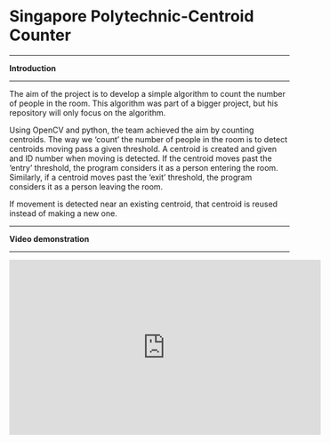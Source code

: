 # Singapore Polytechnic-Centroid Counter
 
*** 
<strong>Introduction</strong>
***

The aim of the project is to develop a simple algorithm to count the number of people in the room. This algorithm was part of a bigger project, but his repository will only focus on the algorithm.

Using OpenCV and python, the team achieved the aim by counting centroids. The way we ‘count’ the number of people in the room is to detect centroids moving pass a given threshold. A centroid is created and given and ID number when moving is detected. If the centroid moves past the ‘entry’ threshold, the program considers it as a person entering the room. Similarly, if a centroid moves past the ‘exit’ threshold, the program considers it as a person leaving the room.

If movement is detected near an existing centroid, that centroid is reused instead of making a new one.


***

<strong>Video demonstration</strong>

***

<iframe width="560" height="315" src="https://www.youtube.com/embed/nILaMWWoH28" title="YouTube video player" frameborder="0" allow="accelerometer; autoplay; clipboard-write; encrypted-media; gyroscope; picture-in-picture" allowfullscreen></iframe>
